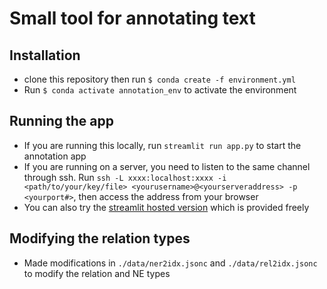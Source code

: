 # Small tool for annotating text

## Installation
- clone this repository then run `$ conda create -f environment.yml`
- Run `$ conda activate annotation_env` to activate the environment

## Running the app
- If you are running this locally, run `streamlit run app.py` to start the annotation app
- If you are running on a server, you need to listen to the same channel through ssh. 
Run `ssh -L xxxx:localhost:xxxx -i <path/to/your/key/file> <yourusername>@<yourserveraddress> -p <yourport#>`, then access the address from your browser
- You can also try the [streamlit hosted version](https://pauljhp-kgannotationtool-app-streamlit-k67msx.streamlit.app/) which is provided freely


## Modifying the relation types
- Made modifications in `./data/ner2idx.jsonc` and `./data/rel2idx.jsonc` to modify the relation and NE types
